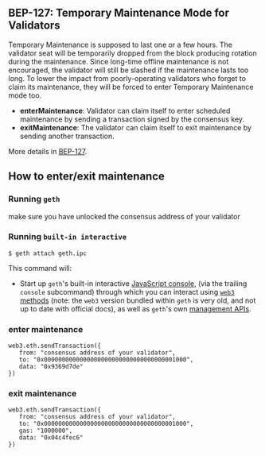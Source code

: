 ## BEP-127: Temporary Maintenance Mode for Validators

Temporary Maintenance is supposed to last one or a few hours. The validator seat will be temporarily dropped from the block producing rotation during the maintenance. Since long-time offline maintenance is not encouraged, the validator will still be slashed if the maintenance lasts too long. To lower the impact from poorly-operating validators who forget to claim its maintenance, they will be forced to enter Temporary Maintenance mode too.

- **enterMaintenance**: Validator can claim itself to enter scheduled maintenance by sending a transaction signed by the consensus key. 
- **exitMaintenance**: The validator can claim itself to exit maintenance by sending another transaction.

More details in [BEP-127](https://github.com/oiz-labs/BEPs/blob/master/BEP127.md).


## How to enter/exit maintenance

### Running `geth`
make sure you have unlocked the consensus address of your validator

### Running `built-in interactive`
```shell
$ geth attach geth.ipc
```

This command will:
* Start up `geth`'s built-in interactive [JavaScript console](https://geth.ethereum.org/docs/interacting-with-geth/javascript-console),
  (via the trailing `console` subcommand) through which you can interact using [`web3` methods](https://web3js.readthedocs.io/en/)
  (note: the `web3` version bundled within `geth` is very old, and not up to date with official docs),
  as well as `geth`'s own [management APIs](https://geth.ethereum.org/docs/interacting-with-geth/rpc).


### enter maintenance
```
web3.eth.sendTransaction({
   from: "consensus address of your validator",
   to: "0x0000000000000000000000000000000000001000",
   data: "0x9369d7de"
})
```

### exit maintenance
```
web3.eth.sendTransaction({
   from: "consensus address of your validator",
   to: "0x0000000000000000000000000000000000001000",
   gas: "1000000",
   data: "0x04c4fec6"
})
```
